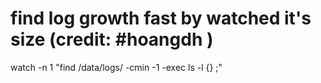 # find log growth fast by watched it's size (credit: #hoangdh )
watch -n 1 "find /data/logs/ -cmin -1 -exec ls -l  {} \;"
